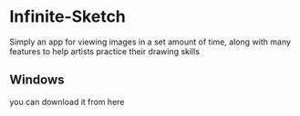 # Infinite-Sketch
Simply an app for viewing images in a set amount of time, along with many features to help artists practice their drawing skills

## Windows
you can download it from here
